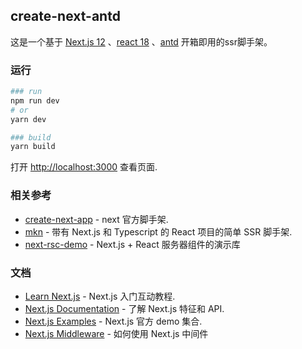 ## create-next-antd

这是一个基于 [Next.js 12](https://nextjs.org/blog/next-12) 、[react 18](https://beta.reactjs.org/) 、[antd](https://ant.design/index-cn) 开箱即用的ssr脚手架。

### 运行

```bash
### run
npm run dev
# or
yarn dev

### build
yarn build
```

打开 [http://localhost:3000](http://localhost:3000) 查看页面.


### 相关参考
- [create-next-app](https://github.com/vercel/next.js/tree/canary/packages/create-next-app)  - next 官方脚手架.
- [mkn](https://github.com/SolidZORO/mkn) - 带有 Next.js 和 Typescript 的 React 项目的简单 SSR 脚手架.
- [next-rsc-demo](https://github.com/vercel/next-rsc-demo) - Next.js + React 服务器组件的演示库

### 文档
- [Learn Next.js](https://nextjs.org/learn) - Next.js 入门互动教程.
- [Next.js Documentation](https://nextjs.org/docs) - 了解 Next.js 特征和 API.
- [Next.js Examples](https://nextjs.org/examples) - Next.js 官方 demo 集合.
- [Next.js Middleware](https://www.ctnicholas.dev/articles/how-to-use-nextjs-middleware) - 如何使用 Next.js 中间件
